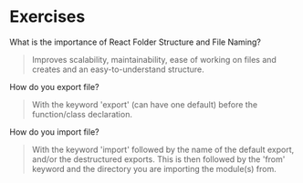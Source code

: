 # Exercises

What is the importance of React Folder Structure and File Naming?
> Improves scalability, maintainability, ease of working on files and creates and an easy-to-understand structure.

How do you export file?
> With the keyword 'export' (can have one default) before the function/class declaration.

How do you import file?
> With the keyword 'import' followed by the name of the default export, and/or the destructured exports. This is then followed by the 'from' keyword and the directory you are importing the module(s) from.
